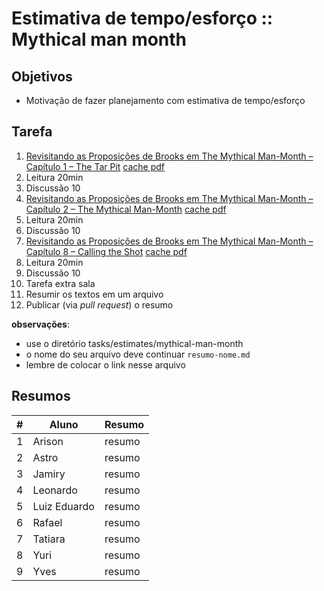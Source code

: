 # Estimativa de tempo/esforço :: Mythical man month

## Objetivos
- Motivação de fazer planejamento com estimativa de tempo/esforço

## Tarefa
1. [Revisitando as Proposições de Brooks em The Mythical Man-Month – Capítulo 1 – The Tar Pit](http://luizricardo.org/2015/12/revisitando-as-proposicoes-de-brooks-em-the-mythical-man-month-capitulo-1-the-tar-pit/) [cache pdf](mythical-man-month-cap1.pdf)
  1. Leitura 20min
  2. Discussão 10
2. [Revisitando as Proposições de Brooks em The Mythical Man-Month – Capítulo 2 – The Mythical Man-Month](http://luizricardo.org/2015/12/revisitando-as-proposicoes-de-brooks-em-the-mythical-man-month-capitulo-2-the-mythical-man-month/) [cache pdf](mythical-man-month-cap2.pdf)
  1. Leitura 20min
  2. Discussão 10
3. [Revisitando as Proposições de Brooks em The Mythical Man-Month – Capítulo 8 – Calling the Shot](http://luizricardo.org/2016/08/revisitando-as-proposicoes-de-brooks-em-the-mythical-man-month-capitulo-8-calling-the-shot/) [cache pdf](mythical-man-month-cap8.pdf)
  1. Leitura 20min
  2. Discussão 10
4. Tarefa extra sala
  1. Resumir os textos em um arquivo
  2. Publicar (via _pull request_) o resumo

**observações**: 
- use o diretório tasks/estimates/mythical-man-month
- o nome do seu arquivo deve continuar ```resumo-nome.md```
- lembre de colocar o link nesse arquivo

## Resumos

| # | Aluno | Resumo |
| --- | --- | --- |
| 1 | Arison | resumo |
| 2 | Astro | resumo |
| 3 | Jamiry | resumo |
| 4 | Leonardo | resumo |
| 5 | Luiz Eduardo | resumo |
| 6 | Rafael | resumo |
| 7 | Tatiara | resumo |
| 8 | Yuri | resumo |
| 9 | Yves | resumo |
